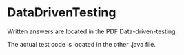 # DataDrivenTesting

Written answers are located in the PDF Data-driven-testing. 

The actual test code is located in the other .java file.
